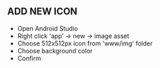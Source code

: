 ## ADD NEW ICON

* Open Android Studio
* Right click 'app' -> new -> image asset
* Choose 512x512px icon from 'www/img' folder
* Choose background color
* Confirm
